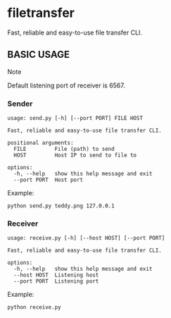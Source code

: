 # filetransfer
Fast, reliable and easy-to-use file transfer CLI.

## BASIC USAGE
> [!NOTE]
> Default listening port of receiver is 6567.

### Sender
```
usage: send.py [-h] [--port PORT] FILE HOST

Fast, reliable and easy-to-use file transfer CLI.

positional arguments:
  FILE         File (path) to send
  HOST         Host IP to send to file to

options:
  -h, --help   show this help message and exit
  --port PORT  Host port
```
Example:
```
python send.py teddy.png 127.0.0.1
```

### Receiver
```
usage: receive.py [-h] [--host HOST] [--port PORT]

Fast, reliable and easy-to-use file transfer CLI.

options:
  -h, --help   show this help message and exit
  --host HOST  Listening host
  --port PORT  Listening port
```
Example:
```
python receive.py
```
